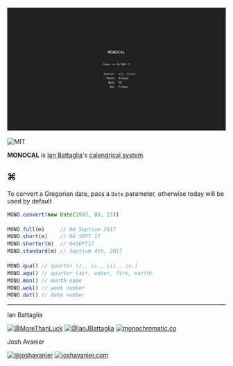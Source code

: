 [![Screenshot](img/screenshot.png)](https://joshavanier.github.io/monocal/)

![MIT](https://joshavanier.github.io/badges/svg/mit.svg)

**MONOCAL** is [Ian Battaglia](https://twitter.com/IanJBattaglia)'s [calendrical system](https://monochromatic.co/metachromatic/index/2017/1/16/monocal-1?rq=monocal).

## ⌘

To convert a Gregorian date, pass a `Date` parameter, otherwise today will be used by default

```js
MONO.convert(new Date(1997, 03, 17))

MONO.full(m)     // 04 Septium 2017
MONO.short(m)    // 04 SEPT 17
MONO.shorter(m)  // 04SEPT17
MONO.standard(m) // Septium 4th, 2017

MONO.qua() // quarter (i., ii., iii., iv.)
MONO.aqu() // quarter (air, water, fire, earth)
MONO.mon() // month name
MONO.wek() // week number
MONO.dat() // date number
```

---

Ian Battaglia

[![@MoreThanLuck](https://joshavanier.github.io/badges/svg/github.svg)](https://github.com/MoreThanLuck) [![@IanJBattaglia](https://joshavanier.github.io/badges/svg/twitter.svg)](https://twitter.com/IanJBattaglia) [![monochromatic.co](https://joshavanier.github.io/badges/svg/website.svg)](https://monochromatic.co)

Josh Avanier

[![@joshavanier](https://joshavanier.github.io/badges/svg/twitter.svg)](https://twitter.com/joshavanier) [![joshavanier.com](https://joshavanier.github.io/badges/svg/website.svg)](https://joshavanier.com)
